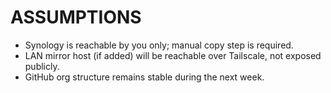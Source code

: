# ASSUMPTIONS
- Synology is reachable by you only; manual copy step is required.
- LAN mirror host (if added) will be reachable over Tailscale, not exposed publicly.
- GitHub org structure remains stable during the next week.
